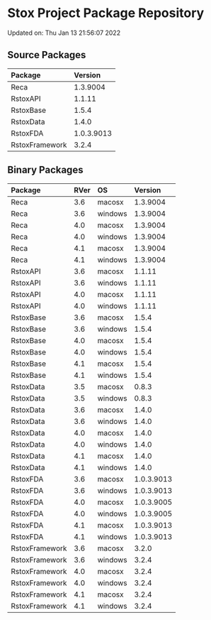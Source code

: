 # Stox Project Package Repository


Updated on: Thu Jan 13 21:56:07 2022
## Source Packages

|Package        |Version    |
|:--------------|:----------|
|Reca           |1.3.9004   |
|RstoxAPI       |1.1.11     |
|RstoxBase      |1.5.4      |
|RstoxData      |1.4.0      |
|RstoxFDA       |1.0.3.9013 |
|RstoxFramework |3.2.4      |

## Binary Packages

|Package        |RVer |OS      |Version    |
|:--------------|:----|:-------|:----------|
|Reca           |3.6  |macosx  |1.3.9004   |
|Reca           |3.6  |windows |1.3.9004   |
|Reca           |4.0  |macosx  |1.3.9004   |
|Reca           |4.0  |windows |1.3.9004   |
|Reca           |4.1  |macosx  |1.3.9004   |
|Reca           |4.1  |windows |1.3.9004   |
|RstoxAPI       |3.6  |macosx  |1.1.11     |
|RstoxAPI       |3.6  |windows |1.1.11     |
|RstoxAPI       |4.0  |macosx  |1.1.11     |
|RstoxAPI       |4.0  |windows |1.1.11     |
|RstoxBase      |3.6  |macosx  |1.5.4      |
|RstoxBase      |3.6  |windows |1.5.4      |
|RstoxBase      |4.0  |macosx  |1.5.4      |
|RstoxBase      |4.0  |windows |1.5.4      |
|RstoxBase      |4.1  |macosx  |1.5.4      |
|RstoxBase      |4.1  |windows |1.5.4      |
|RstoxData      |3.5  |macosx  |0.8.3      |
|RstoxData      |3.5  |windows |0.8.3      |
|RstoxData      |3.6  |macosx  |1.4.0      |
|RstoxData      |3.6  |windows |1.4.0      |
|RstoxData      |4.0  |macosx  |1.4.0      |
|RstoxData      |4.0  |windows |1.4.0      |
|RstoxData      |4.1  |macosx  |1.4.0      |
|RstoxData      |4.1  |windows |1.4.0      |
|RstoxFDA       |3.6  |macosx  |1.0.3.9013 |
|RstoxFDA       |3.6  |windows |1.0.3.9013 |
|RstoxFDA       |4.0  |macosx  |1.0.3.9005 |
|RstoxFDA       |4.0  |windows |1.0.3.9005 |
|RstoxFDA       |4.1  |macosx  |1.0.3.9013 |
|RstoxFDA       |4.1  |windows |1.0.3.9013 |
|RstoxFramework |3.6  |macosx  |3.2.0      |
|RstoxFramework |3.6  |windows |3.2.4      |
|RstoxFramework |4.0  |macosx  |3.2.4      |
|RstoxFramework |4.0  |windows |3.2.4      |
|RstoxFramework |4.1  |macosx  |3.2.4      |
|RstoxFramework |4.1  |windows |3.2.4      |

